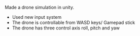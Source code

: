 Made a drone simulation in unity.
- Used new input system
- The drone is controllable from WASD keys/ Gamepad stick
- The drone has three control axis roll, pitch and yaw
